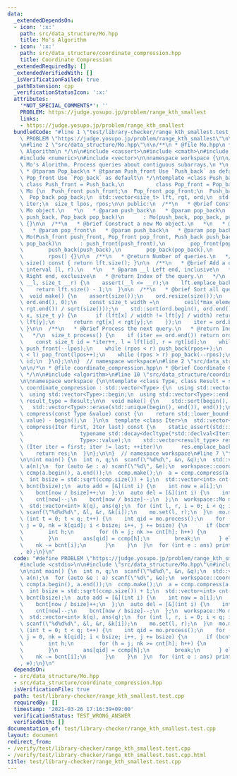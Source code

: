 ```yaml
---
data:
  _extendedDependsOn:
  - icon: ':x:'
    path: src/data_structure/Mo.hpp
    title: Mo's Algorithm
  - icon: ':x:'
    path: src/data_structure/coordinate_compression.hpp
    title: Coordinate Compression
  _extendedRequiredBy: []
  _extendedVerifiedWith: []
  _isVerificationFailed: true
  _pathExtension: cpp
  _verificationStatusIcon: ':x:'
  attributes:
    '*NOT_SPECIAL_COMMENTS*': ''
    PROBLEM: https://judge.yosupo.jp/problem/range_kth_smallest
    links:
    - https://judge.yosupo.jp/problem/range_kth_smallest
  bundledCode: "#line 1 \"test/library-checker/range_kth_smallest.test.cpp\"\n#define\
    \ PROBLEM \"https://judge.yosupo.jp/problem/range_kth_smallest\"\n\n#include <cstdio>\n\
    \n#line 2 \"src/data_structure/Mo.hpp\"\n\n/**\n * @file Mo.hpp\n * @brief Mo's\
    \ Algorithm\n */\n\n#include <cassert>\n#include <cmath>\n#include <functional>\n\
    #include <numeric>\n#include <vector>\n\nnamespace workspace {\n\n/**\n * @brief\
    \ Mo's Alorithm. Process queries about contiguous subarrays.\n *\n * @tparam Push_back\n\
    \ * @tparam Pop_back\n * @tparam Push_front Use `Push_back` as default\n * @tparam\
    \ Pop_front Use `Pop_back` as default\n */\ntemplate <class Push_back, class Pop_back,\
    \ class Push_front = Push_back,\n          class Pop_front = Pop_back>\nclass\
    \ Mo {\n  Push_front push_front;\n  Pop_front pop_front;\n  Push_back push_back;\n\
    \  Pop_back pop_back;\n  std::vector<size_t> lft, rgt, ord;\n  std::vector<size_t>::iterator\
    \ iter;\n  size_t lpos, rpos;\n\n public:\n  /**\n   * @brief Construct a new\
    \ Mo object.\n   *\n   * @param push_back\n   * @param pop_back\n   */\n  Mo(Push_back\
    \ push_back, Pop_back pop_back)\n      : Mo(push_back, pop_back, push_back, pop_back)\
    \ {}\n\n  /**\n   * @brief Construct a new Mo object.\n   *\n   * @param push_front\n\
    \   * @param pop_front\n   * @param push_back\n   * @param pop_back\n   */\n \
    \ Mo(Push_front push_front, Pop_front pop_front, Push_back push_back,\n     Pop_back\
    \ pop_back)\n      : push_front(push_front),\n        pop_front(pop_front),\n\
    \        push_back(push_back),\n        pop_back(pop_back),\n        lpos(),\n\
    \        rpos() {}\n\n  /**\n   * @return Number of queries.\n   */\n  size_t\
    \ size() const { return lft.size(); }\n\n  /**\n   * @brief Add a query for the\
    \ interval [l, r).\n   *\n   * @param __l Left end, inclusive\n   * @param __r\
    \ Right end, exclusive\n   * @return Index of the query.\n   */\n  size_t add_query(size_t\
    \ __l, size_t __r) {\n    assert(__l <= __r);\n    lft.emplace_back(__l), rgt.emplace_back(__r);\n\
    \    return lft.size() - 1;\n  }\n\n  /**\n   * @brief Sort all queries.\n   */\n\
    \  void make() {\n    assert(size());\n    ord.resize(size());\n    std::iota(ord.begin(),\
    \ ord.end(), 0);\n    const size_t width =\n        ceil(*max_element(rgt.begin(),\
    \ rgt.end()) / sqrt(size()));\n    std::sort(ord.begin(), ord.end(), [&](size_t\
    \ x, size_t y) {\n      if (lft[x] / width != lft[y] / width) return lft[x] <\
    \ lft[y];\n      return rgt[x] < rgt[y];\n    });\n    iter = ord.begin();\n \
    \ }\n\n  /**\n   * @brief Process the next query.\n   * @return Index of the query.\n\
    \   */\n  size_t process() {\n    if (iter == ord.end()) return ord.size();\n\
    \    const size_t id = *iter++, l = lft[id], r = rgt[id];\n    while (lpos > l)\
    \ push_front(--lpos);\n    while (rpos < r) push_back(rpos++);\n    while (lpos\
    \ < l) pop_front(lpos++);\n    while (rpos > r) pop_back(--rpos);\n    return\
    \ id;\n  }\n};\n\n}  // namespace workspace\n#line 2 \"src/data_structure/coordinate_compression.hpp\"\
    \n\n/*\n * @file coordinate_compression.hpp\n * @brief Coordinate Compression\n\
    \ */\n\n#include <algorithm>\n#line 10 \"src/data_structure/coordinate_compression.hpp\"\
    \n\nnamespace workspace {\n\ntemplate <class Type, class Result = size_t>\nstruct\
    \ coordinate_compression : std::vector<Type> {\n  using std::vector<Type>::vector;\n\
    \  using std::vector<Type>::begin;\n  using std::vector<Type>::end;\n\n  using\
    \ result_type = Result;\n\n  void make() {\n    std::sort(begin(), end());\n \
    \   std::vector<Type>::erase(std::unique(begin(), end()), end());\n  }\n\n  result_type\
    \ compress(const Type &value) const {\n    return std::lower_bound(begin(), end(),\
    \ value) - begin();\n  }\n\n  template <class Iter>\n  std::vector<result_type>\
    \ compress(Iter first, Iter last) const {\n    static_assert(std::is_convertible<\n\
    \                  typename std::decay<decltype(*std::declval<Iter>())>::type,\n\
    \                  Type>::value);\n    std::vector<result_type> res;\n    for\
    \ (Iter iter = first; iter != last; ++iter)\n      res.emplace_back(compress(*iter));\n\
    \    return res;\n  }\n};\n\n}  // namespace workspace\n#line 7 \"test/library-checker/range_kth_smallest.test.cpp\"\
    \n\nint main() {\n  int n, q;\n  scanf(\"%d%d\", &n, &q);\n  std::vector<size_t>\
    \ a(n);\n  for (auto &e : a) scanf(\"%d\", &e);\n  workspace::coordinate_compression<size_t>\
    \ ccmp(a.begin(), a.end());\n  ccmp.make();\n  a = ccmp.compress(a.begin(), a.end());\n\
    \  int bsize = std::sqrt(ccmp.size()) + 1;\n  std::vector<int> cnt(ccmp.size()),\
    \ bcnt(bsize);\n  auto add = [&](int i) {\n    int now = a[i];\n    cnt[now]++;\n\
    \    bcnt[now / bsize]++;\n  };\n  auto del = [&](int i) {\n    int now = a[i];\n\
    \    cnt[now]--;\n    bcnt[now / bsize]--;\n  };\n  workspace::Mo mo(add, del);\n\
    \  std::vector<int> k(q), ans(q);\n  for (int l, r, i = 0; i < q; i++) {\n   \
    \ scanf(\"%d%d%d\", &l, &r, &k[i]);\n    mo.set(l, r);\n  }\n  mo.make();\n  for\
    \ (int t = 0; t < q; t++) {\n    int qid = mo.process();\n    for (int i = 0,\
    \ j = 0, nk = k[qid]; i < bsize; i++, j += bsize) {\n      if (bcnt[i] > nk) {\n\
    \        int h;\n        for (h = j; nk >= cnt[h]; h++) {\n          nk -= cnt[h];\n\
    \        }\n        ans[qid] = ccmp[h];\n        break;\n      } else {\n    \
    \    nk -= bcnt[i];\n      }\n    }\n  }\n  for (int e : ans) printf(\"%d\\n\"\
    , e);\n}\n"
  code: "#define PROBLEM \"https://judge.yosupo.jp/problem/range_kth_smallest\"\n\n\
    #include <cstdio>\n\n#include \"src/data_structure/Mo.hpp\"\n#include \"src/data_structure/coordinate_compression.hpp\"\
    \n\nint main() {\n  int n, q;\n  scanf(\"%d%d\", &n, &q);\n  std::vector<size_t>\
    \ a(n);\n  for (auto &e : a) scanf(\"%d\", &e);\n  workspace::coordinate_compression<size_t>\
    \ ccmp(a.begin(), a.end());\n  ccmp.make();\n  a = ccmp.compress(a.begin(), a.end());\n\
    \  int bsize = std::sqrt(ccmp.size()) + 1;\n  std::vector<int> cnt(ccmp.size()),\
    \ bcnt(bsize);\n  auto add = [&](int i) {\n    int now = a[i];\n    cnt[now]++;\n\
    \    bcnt[now / bsize]++;\n  };\n  auto del = [&](int i) {\n    int now = a[i];\n\
    \    cnt[now]--;\n    bcnt[now / bsize]--;\n  };\n  workspace::Mo mo(add, del);\n\
    \  std::vector<int> k(q), ans(q);\n  for (int l, r, i = 0; i < q; i++) {\n   \
    \ scanf(\"%d%d%d\", &l, &r, &k[i]);\n    mo.set(l, r);\n  }\n  mo.make();\n  for\
    \ (int t = 0; t < q; t++) {\n    int qid = mo.process();\n    for (int i = 0,\
    \ j = 0, nk = k[qid]; i < bsize; i++, j += bsize) {\n      if (bcnt[i] > nk) {\n\
    \        int h;\n        for (h = j; nk >= cnt[h]; h++) {\n          nk -= cnt[h];\n\
    \        }\n        ans[qid] = ccmp[h];\n        break;\n      } else {\n    \
    \    nk -= bcnt[i];\n      }\n    }\n  }\n  for (int e : ans) printf(\"%d\\n\"\
    , e);\n}\n"
  dependsOn:
  - src/data_structure/Mo.hpp
  - src/data_structure/coordinate_compression.hpp
  isVerificationFile: true
  path: test/library-checker/range_kth_smallest.test.cpp
  requiredBy: []
  timestamp: '2021-03-26 17:16:39+09:00'
  verificationStatus: TEST_WRONG_ANSWER
  verifiedWith: []
documentation_of: test/library-checker/range_kth_smallest.test.cpp
layout: document
redirect_from:
- /verify/test/library-checker/range_kth_smallest.test.cpp
- /verify/test/library-checker/range_kth_smallest.test.cpp.html
title: test/library-checker/range_kth_smallest.test.cpp
---
```

